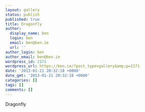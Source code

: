 ```yaml
---
layout: gallery
status: publish
published: true
title: Dragonfly
author:
  display_name: ben
  login: ben
  email: ben@ben.ie
  url: ''
author_login: ben
author_email: ben@ben.ie
wordpress_id: 2171
wordpress_url: https://ben.ie/?post_type=gallery&amp;p=2171
date: '2013-01-21 20:32:18 +0000'
date_gmt: '2013-01-21 20:32:18 +0000'
categories: []
tags: []
comments: []
---
```

<p>Dragonfly</p>
